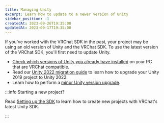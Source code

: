 ```yaml
---
title: Managing Unity
excerpt: Learn how to update to a newer version of Unity
sidebar_position: -1
createdAt: 2023-09-26T19:35:00
updatedAt: 2023-09-17T19:35:00
---
```

If you've worked with the VRChat SDK in the past, your project may be using an old version of Unity and the VRChat SDK. To use the latest version of the VRChat SDK, you'll first need to update Unity.

- [Check which versions of Unity you already have installed](unity-2022.md#managing-unity-versions) on your PC that are VRChat compatible.
- Read our [Unity 2022 migration guide](/sdk/upgrade/unity-2022) to learn how to upgrade your Unity 2019 project to Unity 2022.
- Learn how to perform a [minor Unity version upgrade](/sdk/upgrade/migrating-to-a-newer-minor-unity-version).

:::info Starting a new project?

Read [Setting up the SDK](/sdk/index) to learn how to create new projects with VRChat's latest Unity SDK.

:::